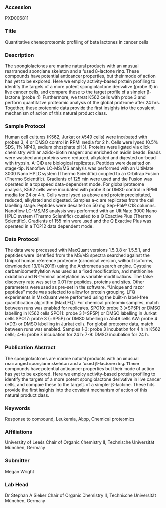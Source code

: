 ### Accession
PXD006811

### Title
Quantitative chemoproteomic profiling of beta lactones in cancer cells

### Description
The spongiolactones are marine natural products with an unusual rearranged spongiane skeleton and a fused β-lactone ring. These compounds have potential anticancer properties, but their mode of action has yet to be explored. Here we employ activity-based protein profiling to identify the targets of a more potent spongiolactone derivative (probe 3) in live cancer cells, and compare these to the target profile of a simpler β-lactone (probe 4). Furthermore, we treat K562 cells with probe 3 and perform quantitative proteomic analysis of the global proteome after 24 hrs. Together, these proteomic data provide the first insights into the covalent mechanism of action of this natural product class.

### Sample Protocol
Human cell cultures (K562, Jurkat or A549 cells) were incubated with probes 3, 4 or DMSO control in RPMI media for 2 h. Cells were lysed (0.5% SDS, 1% NP40, sodium phosphate pH8). Proteins were ligated via click chemistry with an azido-biotin reagent and enriched on avidin beads. Beads were washed and proteins were reduced, alkylated and digested on-bead with trypsin. A-C/D are biological replicates.  Peptides were desalted on stage-tip. Nanoflow LC-MS/MS analysis was performed with an UltiMate 3000 Nano HPLC system (Thermo Scientific) coupled to an Orbitrap Fusion (Thermo Scientific). Gradients of 125 min were used and the Fusion was operated in a top speed data-dependent mode. For global proteome analysis, K562 cells were incubated with probe 3 or DMSO control in RPMI media for 24 or 4 h. Cells were lysed as above and protein precipitated, reduced, alkylated and digested. Samples a-c are replicates from the cell labelling stage. Peptides were desalted on 50 mg Sep-Pak® C18 columns. Nanoflow LC-MS/MS analysis was performed with an UltiMate 3000 Nano HPLC system (Thermo Scientific) coupled to a Q Exactive Plus (Thermo Scientific). Gradients of 155 min were used and the Q Exactive Plus was operated in a TOP12 data dependent mode.

### Data Protocol
The data were processed with MaxQuant versions 1.5.3.8 or 1.5.5.1, and peptides were identified from the MS/MS spectra searched against the Uniprot human reference proteome (canonical version, without isoforms, downloaded 13/04/2016) using the Andromeda search engine. Cysteine carbamidomethylation was used as a fixed modification, and methionine oxidation and N-terminal acetylation as variable modifications. The false discovery rate was set to 0.01 for peptides, proteins and sites. Other parameters were used as pre-set in the software. “Unique and razor peptides” mode was selected to allow for protein grouping. LFQ experiments in MaxQuant were performed using the built-in label-free quantification algorithm (MaxLFQ). For chemical proteomic samples, match between runs was enabled for replicates. SPO10: probe 3 (=SP5P) or DMSO labelling in K562 cells SPO11: probe 3 (=SP5P) or DMSO labelling in Jurkat cells SPO17: probe 3 (=SP5P) or DMSO labelling in A549 cells AW: probe 4 (=D3) or DMSO labelling in Jurkat cells. For global proteome data, match between runs was enabled. Samples 1-3: probe 3 incubation for 4 h in K562 cells; 4-6: probe 3 incubation for 24 h; 7-9: DMSO incubation for 24 h.

### Publication Abstract
The spongiolactones are marine natural products with an unusual rearranged spongiane skeleton and a fused &#x3b2;-lactone ring. These compounds have potential anticancer properties but their mode of action has yet to be explored. Here we employ activity-based protein profiling to identify the targets of a more potent spongiolactone derivative in live cancer cells, and compare these to the targets of a simpler &#x3b2;-lactone. These hits provide the first insights into the covalent mechanism of action of this natural product class.

### Keywords
Response to compound, Leukemia, Abpp, Chemical proteomics

### Affiliations
University of Leeds
Chair of Organic Chemistry II, Technische Universität München, Germany

### Submitter
Megan Wright

### Lab Head
Dr Stephan A Sieber
Chair of Organic Chemistry II, Technische Universität München, Germany


